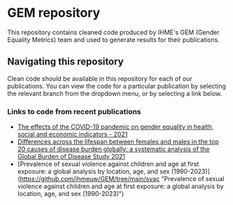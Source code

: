 # GEM repository
This repository contains cleaned code produced by IHME's GEM (Gender Equality Metrics) team and used to generate results for their publications.

## Navigating this repository
Clean code should be available in this repository for each of our publications. You can view the code for a particular publication by selecting the relevant branch from the dropdown menu, or by selecting a link below. 

### Links to code from recent publications
* [The effects of the COVID-19 pandemic on gender equality in health, social and economic indicators - 2021](https://github.com/ihmeuw/GEM/tree/effects_covid19_gender "The effects of the COVID-19 pandemic on gender equality in health, social and economic indicators - 2021")
* [Differences across the lifespan between females and males in the top 20 causes of disease burden globally: a systematic analysis of the Global Burden of Disease Study 2021](https://github.com/ihmeuw/GEM/tree/sex_diff/sex_differences "Differences across the lifespan between females and males in the top 20 causes of disease burden globally: a systematic analysis of the Global Burden of Disease Study 2021")
* [Prevalence of sexual violence against children and age at first exposure: a global analysis by location, age, and sex (1990-2023)] (https://github.com/ihmeuw/GEM/tree/main/svac "Prevalence of sexual violence against children and age at first exposure: a global analysis by location, age, and sex (1990-2023)")
